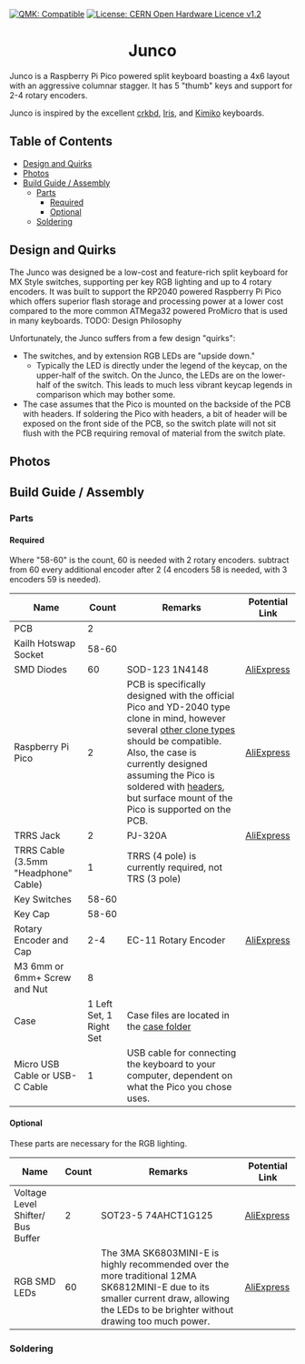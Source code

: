 [![QMK: Compatible](https://img.shields.io/badge/QMK-Compatible-success)](https://github.com/qmk/qmk_firmware)
[![License: CERN Open Hardware Licence v1.2](https://img.shields.io/badge/license-CERN%20Open%20Hardware%20Licence%20v1.2-blue)](https://github.com/Daneski13/Junco/blob/main/LICENSE)

<h1 align="center">Junco</h1>

Junco is a Raspberry Pi Pico powered split keyboard boasting a 4x6 layout with an aggressive columnar stagger. It has 5 "thumb" keys and support for 2-4 rotary encoders.

Junco is inspired by the excellent [crkbd](https://github.com/foostan/crkbd), [Iris](https://keeb.io/collections/iris-split-ergonomic-keyboard/products/iris-keyboard-split-ergonomic-keyboard), and [Kimiko](https://github.com/Keycapsss/Kimiko) keyboards.

## Table of Contents  <!-- omit from toc -->
- [Design and Quirks](#design-and-quirks)
- [Photos](#photos)
- [Build Guide / Assembly](#build-guide--assembly)
  - [Parts](#parts)
    - [Required](#required)
    - [Optional](#optional)
  - [Soldering](#soldering)

## Design and Quirks

The Junco was designed be a low-cost and feature-rich split keyboard for MX Style switches, supporting per key RGB lighting and up to 4 rotary encoders. It was built to support the RP2040 powered Raspberry Pi Pico which offers superior flash storage and processing power at a lower cost compared to the more common ATMega32 powered ProMicro that is used in many keyboards. TODO: Design Philosophy

Unfortunately, the Junco suffers from a few design "quirks":

- The switches, and by extension RGB LEDs are "upside down."
  - Typically the LED is directly under the legend of the keycap, on the upper-half of the switch. On the Junco, the LEDs are on the lower-half of the switch. This leads to much less vibrant keycap legends in comparison which may bother some.
- The case assumes that the Pico is mounted on the backside of the PCB with headers. If soldering the Pico with headers, a bit of header will be exposed on the front side of the PCB, so the switch plate will not sit flush with the PCB requiring removal of material from the switch plate.

## Photos

## Build Guide / Assembly

### Parts

#### Required

Where "58-60" is the count, 60 is needed with 2 rotary encoders. subtract from 60 every additional encoder after 2 (4 encoders 58 is needed, with 3 encoders 59 is needed).

| Name | Count | Remarks | Potential Link |
|---|---|---|---|
| PCB | 2 |  |  |
| Kailh Hotswap Socket | 58-60 |  |  |
| SMD Diodes | 60 | SOD-123 1N4148 | [AliExpress](https://www.aliexpress.us/item/2251832663565152.html) |
| Raspberry Pi Pico | 2 | PCB is specifically designed with the official Pico and YD-2040 type clone in mind, however several [other clone types](https://docs.google.com/spreadsheets/d/1LPjy6F5lHfUkmsrM5zlZmc5auYy5YBakW8Awe6hYFWo) should be compatible. Also, the case is currently designed assuming the Pico is soldered with [headers](https://www.sparkfun.com/products/17907),  but surface mount of the Pico is supported on the PCB.  | [AliExpress](https://www.aliexpress.us/item/3256803909832318.html) |
| TRRS Jack | 2 | PJ-320A | [AliExpress](https://www.aliexpress.us/item/2255800474897706.html) |
| TRRS Cable (3.5mm "Headphone" Cable) | 1 | TRRS (4 pole) is currently required, not TRS (3 pole) |  |
| Key Switches | 58-60 |  |  |
| Key Cap | 58-60 |  |  |
| Rotary Encoder and Cap | 2-4 | EC-11 Rotary Encoder | [AliExpress](https://www.aliexpress.us/item/2261799870168498.html) |
| M3 6mm or 6mm+ Screw and Nut | 8 |  |  |
| Case | 1 Left Set, 1 Right Set | Case files are located in the [case folder](./Case) |  |
| Micro USB Cable or USB-C Cable | 1 | USB cable for connecting the keyboard to your computer, dependent on what the Pico you chose uses. |  |

#### Optional

These parts are necessary for the RGB lighting.

| Name | Count | Remarks | Potential Link |
|---|---|---|---|
| Voltage Level Shifter/ Bus Buffer | 2 | SOT23-5 74AHCT1G125 | [AliExpress](https://www.aliexpress.us/item/3256803831434811.html) |
| RGB SMD LEDs | 60 | The 3MA SK6803MINI-E is highly recommended over the more traditional 12MA SK6812MINI-E due to its smaller current draw, allowing the LEDs to be brighter without drawing too much power. | [AliExpress](https://www.aliexpress.us/item/3256803450292556.html) |

### Soldering
